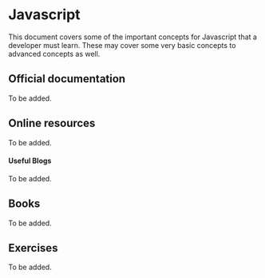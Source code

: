# Javascript

This document covers some of the important concepts for Javascript that a developer must learn. These may cover some very basic concepts to advanced concepts as well.

## Official documentation
To be added.

## Online resources
To be added.

#### Useful Blogs
To be added.

## Books
To be added.

## Exercises
To be added.